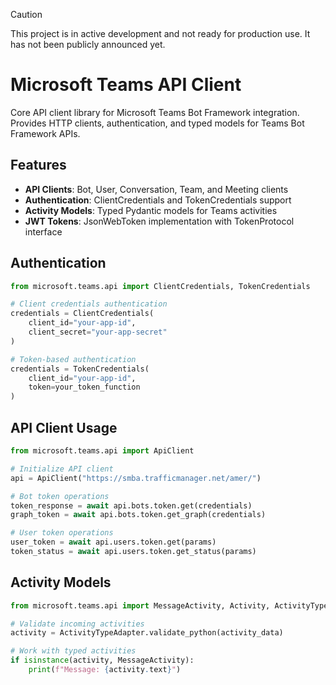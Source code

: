 > [!CAUTION]
> This project is in active development and not ready for production use. It has not been publicly announced yet.

# Microsoft Teams API Client

Core API client library for Microsoft Teams Bot Framework integration.
Provides HTTP clients, authentication, and typed models for Teams Bot Framework APIs.

## Features

- **API Clients**: Bot, User, Conversation, Team, and Meeting clients
- **Authentication**: ClientCredentials and TokenCredentials support
- **Activity Models**: Typed Pydantic models for Teams activities
- **JWT Tokens**: JsonWebToken implementation with TokenProtocol interface

## Authentication

```python
from microsoft.teams.api import ClientCredentials, TokenCredentials

# Client credentials authentication
credentials = ClientCredentials(
    client_id="your-app-id",
    client_secret="your-app-secret"
)

# Token-based authentication
credentials = TokenCredentials(
    client_id="your-app-id",
    token=your_token_function
)
```

## API Client Usage

```python
from microsoft.teams.api import ApiClient

# Initialize API client
api = ApiClient("https://smba.trafficmanager.net/amer/")

# Bot token operations
token_response = await api.bots.token.get(credentials)
graph_token = await api.bots.token.get_graph(credentials)

# User token operations
user_token = await api.users.token.get(params)
token_status = await api.users.token.get_status(params)
```

## Activity Models

```python
from microsoft.teams.api import MessageActivity, Activity, ActivityTypeAdapter

# Validate incoming activities
activity = ActivityTypeAdapter.validate_python(activity_data)

# Work with typed activities
if isinstance(activity, MessageActivity):
    print(f"Message: {activity.text}")
```
